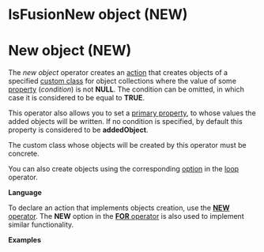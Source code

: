 # lsFusionNew object (NEW)

# New object (NEW)

The *new object* operator creates an [action](lsFusionActions.md) that creates objects of a specified [custom class](lsFusionUser_classes.md) for object collections where the value of some [property](lsFusionProperties.md) (*condition*) is not **NULL**. The condition can be omitted, in which case it is considered to be equal to **TRUE**.

This operator also allows you to set a [primary property](lsFusionData_properties_DATA_.md), to whose values the added objects will be written. If no condition is specified, by default this property is considered to be **addedObject**.

The custom class whose objects will be created by this operator must be concrete.

You can also create objects using the corresponding [option](5275768.html#Loop(FOR)-addobject) in the [loop](lsFusionLoop_FOR_.md) operator.

**Language**

To declare an action that implements objects creation, use the [**NEW** operator](lsFusionNEW_operator.md). The **NEW** option in the [**FOR** operator](lsFusionFOR_operator.md) is also used to implement similar functionality.

**Examples**


